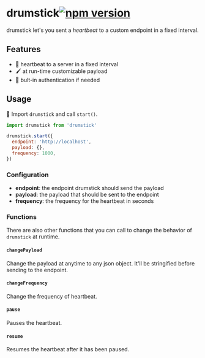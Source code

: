 # drumstick[![npm version](https://badge.fury.io/js/drumstick.png)](https://badge.fury.io/js/drumstick)

drumstick let's you sent a *heartbeat* to a custom endpoint in a fixed interval.
## Features
* 🔁 heartbeat to a server in a fixed interval
* 🖌 at run-time customizable payload
* 🔑 bult-in authentication if needed

## Usage

🎼 Import `drumstick` and call `start()`.

```js
import drumstick from 'drumstick'

drumstick.start({
  endpoint: 'http://localhost',
  payload: {},
  frequency: 1000,
})
```
### Configuration
* __endpoint__: the endpoint drumstick should send the payload
* __payload__: the payload that should be sent to the endpoint
* __frequency__: the frequency for the heartbeat in seconds

### Functions
There are also other functions that you can call to change the behavior of `drumstick` at runtime.
#### `changePayload`
Change the payload at anytime to any json object. It'll be stringified before sending to the endpoint.
#### `changeFrequency`
Change the frequency of heartbeat.
#### `pause`
Pauses the heartbeat.
#### `resume`
Resumes the heartbeat after it has been paused.